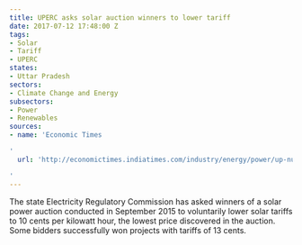 ```yaml
---
title: UPERC asks solar auction winners to lower tariff
date: 2017-07-12 17:48:00 Z
tags:
- Solar
- Tariff
- UPERC
states:
- Uttar Pradesh
sectors:
- Climate Change and Energy
subsectors:
- Power
- Renewables
sources:
- name: 'Economic Times

'
  url: 'http://economictimes.indiatimes.com/industry/energy/power/up-nudges-solar-companies-to-cut-power-tariff-on-older-pacts/articleshow/59519639.cms

'
---
```


The state Electricity Regulatory Commission has asked winners of a solar power auction conducted in September 2015 to voluntarily lower solar tariffs to 10 cents per kilowatt hour, the lowest price discovered in the auction. Some bidders successfully won projects with tariffs of 13 cents. 

